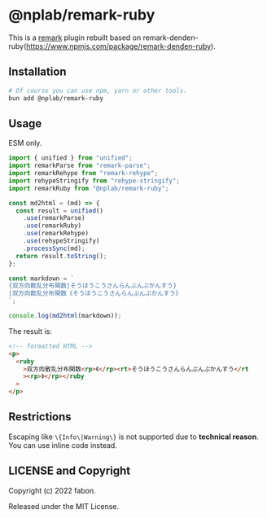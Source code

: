 # @nplab/remark-ruby

This is a [remark](https://github.com/remarkjs/remark) plugin rebuilt based on remark-denden-ruby(https://www.npmjs.com/package/remark-denden-ruby).

## Installation

```sh
# Of course you can use npm, yarn or other tools.
bun add @nplab/remark-ruby
```

## Usage

ESM only.

```js
import { unified } from "unified";
import remarkParse from "remark-parse";
import remarkRehype from "remark-rehype";
import rehypeStringify from "rehype-stringify";
import remarkRuby from "@nplab/remark-ruby";

const md2html = (md) => {
  const result = unified()
    .use(remarkParse)
    .use(remarkRuby)
    .use(remarkRehype)
    .use(rehypeStringify)
    .processSync(md);
  return result.toString();
};

const markdown = `
{双方向散乱分布関数|そうほうこうさんらんぶんぷかんすう}
|双方向散乱分布関数《そうほうこうさんらんぶんぷかんすう》
`;

console.log(md2html(markdown));
```

The result is:

```html
<!-- formatted HTML -->
<p>
  <ruby
    >双方向散乱分布関数<rp>《</rp><rt>そうほうこうさんらんぶんぷかんすう</rt
    ><rp>》</rp></ruby
  >
</p>
```

## Restrictions

Escaping like `\{Info\|Warning\}` is not supported due to **technical reason**. You can use inline code instead.

## LICENSE and Copyright

Copyright (c) 2022 fabon.

Released under the MIT License.

